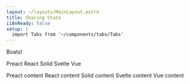 ```yaml
---
layout: ~/layouts/MainLayout.astro
title: Sharing State
i18nReady: false
setup: |
  import Tabs from '~/components/tabs/Tabs'
---
```


Boats!

<Tabs client:load>
  <Fragment slot="tab.preact">Preact</Fragment>
  <Fragment slot="tab.react">React</Fragment>
  <Fragment slot="tab.solid">Solid</Fragment>
  <Fragment slot="tab.svelte">Svelte</Fragment>
  <Fragment slot="tab.vue">Vue</Fragment>

  <Fragment slot="panel.preact">Preact content</Fragment>
  <Fragment slot="panel.react">React content</Fragment>
  <Fragment slot="panel.solid">Solid content</Fragment>
  <Fragment slot="panel.svelte">Svelte content</Fragment>
  <Fragment slot="panel.vue">Vue content</Fragment>
</Tabs>
